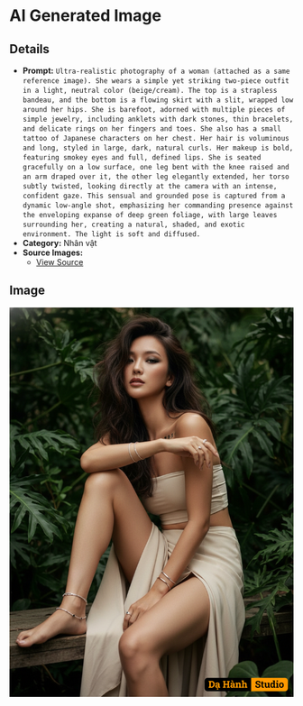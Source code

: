 # AI Generated Image

## Details
- **Prompt:** `Ultra-realistic photography of a woman (attached as a same reference image). She wears a simple yet striking two-piece outfit in a light, neutral color (beige/cream). The top is a strapless bandeau, and the bottom is a flowing skirt with a slit, wrapped low around her hips. She is barefoot, adorned with multiple pieces of simple jewelry, including anklets with dark stones, thin bracelets, and delicate rings on her fingers and toes. She also has a small tattoo of Japanese characters on her chest. Her hair is voluminous and long, styled in large, dark, natural curls. Her makeup is bold, featuring smokey eyes and full, defined lips. She is seated gracefully on a low surface, one leg bent with the knee raised and an arm draped over it, the other leg elegantly extended, her torso subtly twisted, looking directly at the camera with an intense, confident gaze. This sensual and grounded pose is captured from a dynamic low-angle shot, emphasizing her commanding presence against the enveloping expanse of deep green foliage, with large leaves surrounding her, creating a natural, shaded, and exotic environment. The light is soft and diffused.`
- **Category:** Nhân vật
- **Source Images:**
  - [View Source](https://raw.githubusercontent.com/lenzcomvth/Somethings/main/Models/Female/Female3.jpg)

## Image
![AI Generated Image](./image-2025-10-17T17-37-49-480Z-1cr3q.png)